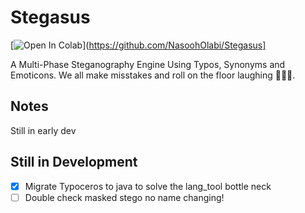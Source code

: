 # Stegasus

[![Open In Colab](https://colab.research.google.com/assets/colab-badge.svg)](<https://github.com/NasoohOlabi/Stegasus]>

A Multi-Phase Steganography Engine Using Typos, Synonyms and Emoticons.
We all make misstakes and roll on the floor laughing 🤣🤣🤣.

## Notes

 Still in early dev

## Still in Development

- [X] Migrate Typoceros to java to solve the lang_tool bottle neck
- [ ] Double check masked stego no name changing!
